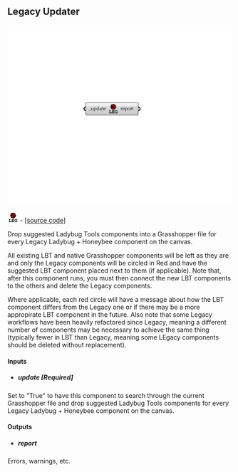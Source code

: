 ## Legacy Updater

![](../../images/components/Legacy_Updater.png)

![](../../images/icons/Legacy_Updater.png) - [[source code]](https://github.com/ladybug-tools/ladybug-grasshopper/blob/master/ladybug_grasshopper/src//LB%20Legacy%20Updater.py)


Drop suggested Ladybug Tools components into a Grasshopper file for every Legacy Ladybug + Honeybee component on the canvas. 

All existing LBT and native Grasshopper components will be left as they are and only the Legacy components will be circled in Red and have the suggested LBT component placed next to them (if applicable). Note that, after this component runs, you must then connect the new LBT components to the others and delete the Legacy components. 

Where applicable, each red circle will have a message about how the LBT component differs from the Legacy one or if there may be a more appropirate LBT component in the future. Also note that some Legacy workflows have been heavily refactored since Legacy, meaning a different number of components may be necessary to achieve the same thing (typically fewer in LBT than Legacy, meaning some LEgacy components should be deleted without replacement). 



#### Inputs
* ##### update [Required]
Set to "True" to have this component to search through the current Grasshopper file and drop suggested Ladybug Tools components for every Legacy Ladybug + Honeybee component on the canvas. 

#### Outputs
* ##### report
Errors, warnings, etc. 